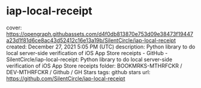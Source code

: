 # iap-local-receipt

cover: https://opengraph.githubassets.com/d4f0db813870e753d09e38473f19447a23d1f81d6ce8ac43d52412c16e13a19b/SilentCircle/iap-local-receipt
created: December 27, 2021 5:05 PM (UTC)
description: Python library to do local server-side verification of iOS App Store receipts - GitHub - SilentCircle/iap-local-receipt: Python library to do local server-side verification of iOS App Store receipts
folder: BOOKMRKS-MTHRFCKR / DEV-MTHRFCKR / Github / GH Stars
tags: github stars
url: https://github.com/SilentCircle/iap-local-receipt
